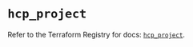 # `hcp_project`

Refer to the Terraform Registry for docs: [`hcp_project`](https://registry.terraform.io/providers/hashicorp/hcp/0.81.0/docs/resources/project).
